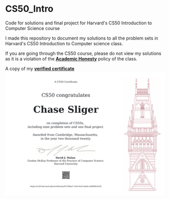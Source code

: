 # CS50_Intro
Code for solutions and final project for Harvard's CS50 Introduction to Computer Science course

I made this repository to document my solutions to all the problem sets in Harvard's CS50 Introduction to Computer science class.

If you are going through the CS50 course, please do not view my solutions as it is a violation of the [**Academic Honesty**](https://cs50.harvard.edu/x/2020/syllabus/) policy of the class.

A copy of my [**verified certificate**](https://courses.edx.org/certificates/e8e2e2c218a94e4fb5df49dbf7da96f9)
![Screenshot](CS50_certificate.PNG)
